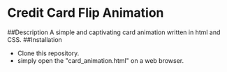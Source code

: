# Credit Card Flip Animation


##Description
   A simple and captivating card animation written in html and CSS.
##Installation
  * Clone this repository.
  * simply open the "card_animation.html" on a web browser.
